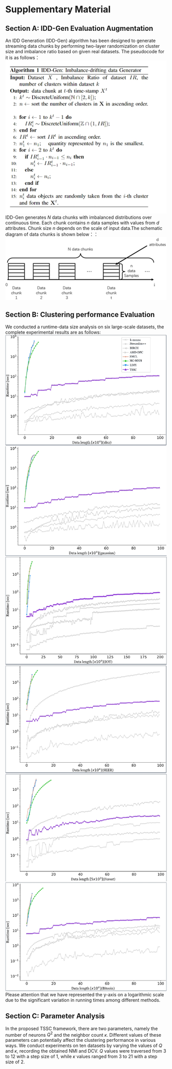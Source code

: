 # Supplementary Material
## Section A: IDD-Gen Evaluation Augmentation

An IDD Generation (IDD-Gen) algorithm has been designed to generate streaming data chunks by performing two-layer randomization on cluster size and imbalance ratio based on given real datasets. The pseudocode for it is as follows：![image](IDD-Gen.png)
IDD-Gen generates $N$ data chunks with imbalanced distributions over continuous time. Each chunk contains $n$ data samples with values from $d$ attributes. Chunk size $n$ depends on the scale of input data.The schematic diagram of data chunks is shown below：：![image](data-chunks.png)


## Section B: Clustering performance Evaluation
We conducted a runtime-data size analysis on six large-scale datasets, the complete experimental results are as follows:
![image](ids2.png)
![image](gaussian.png)
![image](IOT.png)
![image](SEER.png)
![image](Forest.png)
![image](bitcoin.png)
Please attention that we have represented the y-axis on a logarithmic scale due to the significant variation in running times among different methods.

## Section C: Parameter Analysis
In the proposed TSSC framework, there are two parameters, namely the number of neurons $Q^2$ and the neighbor count $\kappa$. Different values of these parameters can potentially affect the clustering performance in various ways. 
We conduct experiments on ten datasets by varying the values of $Q$ and $\kappa$, recording the obtained NMI and DCV. $Q$ values were traversed from 3 to 12 with a step size of 1, while $\kappa$ values ranged from 3 to 21 with a step size of 2.

